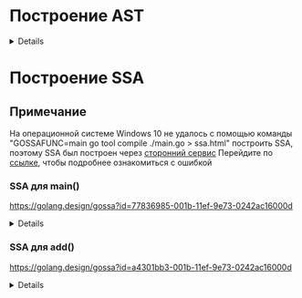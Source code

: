 # Построение AST
<details>

    before walk main
    .   DCL # main.go:4:2
    .   .   NAME-main.a esc(no) Class:PAUTO Offset:0 OnStack Used int tc(1) # main.go:4:2
    .   AS Def tc(1) # main.go:4:4
    .   .   NAME-main.a esc(no) Class:PAUTO Offset:0 OnStack Used int tc(1) # main.go:4:2
    .   .   LITERAL-1 int tc(1) # main.go:4:7
    .   DCL # main.go:5:2
    .   .   NAME-main.b esc(no) Class:PAUTO Offset:0 OnStack Used int tc(1) # main.go:5:2
    .   AS Def tc(1) # main.go:5:4
    .   .   NAME-main.b esc(no) Class:PAUTO Offset:0 OnStack Used int tc(1) # main.go:5:2
    .   .   LITERAL-2 int tc(1) # main.go:5:7
    .   DCL # main.go:7:6
    .   .   NAME-main.a esc(no) Class:PAUTO Offset:0 InlFormal OnStack Used int tc(1) # main.go:7:6 main.go:11:10
    .   DCL # main.go:7:6
    .   .   NAME-main.b esc(no) Class:PAUTO Offset:0 InlFormal OnStack Used int tc(1) # main.go:7:6 main.go:11:13
    .   AS2 Def tc(1) # main.go:7:6
    .   AS2-Lhs
    .   .   NAME-main.a esc(no) Class:PAUTO Offset:0 InlFormal OnStack Used int tc(1) # main.go:7:6 main.go:11:10
    .   .   NAME-main.b esc(no) Class:PAUTO Offset:0 InlFormal OnStack Used int tc(1) # main.go:7:6 main.go:11:13
    .   AS2-Rhs
    .   .   NAME-main.a esc(no) Class:PAUTO Offset:0 OnStack Used int tc(1) # main.go:4:2
    .   .   NAME-main.b esc(no) Class:PAUTO Offset:0 OnStack Used int tc(1) # main.go:5:2
    .   INLMARK # +main.go:7:6
    .   PRINTN tc(1) # main.go:7:6 main.go:12:9
    .   PRINTN-Args
    .   .   ADD int tc(1) # main.go:7:6 main.go:12:12
    .   .   .   NAME-main.a esc(no) Class:PAUTO Offset:0 InlFormal OnStack Used int tc(1) # main.go:7:6 main.go:11:10
    .   .   .   NAME-main.b esc(no) Class:PAUTO Offset:0 InlFormal OnStack Used int tc(1) # main.go:7:6 main.go:11:13
    .   LABEL main..i0 # main.go:7:6
    after walk main
    .   DCL # main.go:4:2
    .   .   NAME-main.a esc(no) Class:PAUTO Offset:0 OnStack Used int tc(1) # main.go:4:2
    .   AS Def tc(1) # main.go:4:4
    .   .   NAME-main.a esc(no) Class:PAUTO Offset:0 OnStack Used int tc(1) # main.go:4:2
    .   .   LITERAL-1 int tc(1) # main.go:4:7
    .   DCL # main.go:5:2
    .   .   NAME-main.b esc(no) Class:PAUTO Offset:0 OnStack Used int tc(1) # main.go:5:2
    .   AS Def tc(1) # main.go:5:4
    .   .   NAME-main.b esc(no) Class:PAUTO Offset:0 OnStack Used int tc(1) # main.go:5:2
    .   .   LITERAL-2 int tc(1) # main.go:5:7
    .   DCL # main.go:7:6
    .   .   NAME-main.a esc(no) Class:PAUTO Offset:0 InlFormal OnStack Used int tc(1) # main.go:7:6 main.go:11:10
    .   DCL # main.go:7:6
    .   .   NAME-main.b esc(no) Class:PAUTO Offset:0 InlFormal OnStack Used int tc(1) # main.go:7:6 main.go:11:13
    .   BLOCK # main.go:7:6
    .   BLOCK-List
    .   .   AS tc(1) # main.go:7:6
    .   .   .   NAME-main.a esc(no) Class:PAUTO Offset:0 InlFormal OnStack Used int tc(1) # main.go:7:6 main.go:11:10
    .   .   .   NAME-main.a esc(no) Class:PAUTO Offset:0 OnStack Used int tc(1) # main.go:4:2
    .   .   AS tc(1) # main.go:7:6
    .   .   .   NAME-main.b esc(no) Class:PAUTO Offset:0 InlFormal OnStack Used int tc(1) # main.go:7:6 main.go:11:13
    .   .   .   NAME-main.b esc(no) Class:PAUTO Offset:0 OnStack Used int tc(1) # main.go:5:2
    .   INLMARK # +main.go:7:6
    .   BLOCK-init
    .   .   AS tc(1) # main.go:7:6 main.go:12:9
    .   .   .   NAME-main..autotmp_4 esc(N) Class:PAUTO Offset:0 AutoTemp OnStack Used int tc(1) # main.go:7:6 main.go:12:9
    .   .   .   ADD int tc(1) # main.go:7:6 main.go:12:12
    .   .   .   .   NAME-main.a esc(no) Class:PAUTO Offset:0 InlFormal OnStack Used int tc(1) # main.go:7:6 main.go:11:10
    .   .   .   .   NAME-main.b esc(no) Class:PAUTO Offset:0 InlFormal OnStack Used int tc(1) # main.go:7:6 main.go:11:13
    .   BLOCK tc(1) # main.go:7:6 main.go:12:9
    .   BLOCK-List
    .   .   CALLFUNC Walked tc(1) # main.go:7:6 main.go:12:9
    .   .   CALLFUNC-Fun
    .   .   .   NAME-runtime.printlock Class:PFUNC Offset:0 Used FUNC-func() tc(1)
    .   .   CALLFUNC Walked tc(1) # main.go:7:6 main.go:12:9
    .   .   CALLFUNC-Fun
    .   .   .   NAME-runtime.printint Class:PFUNC Offset:0 Used FUNC-func(int64) tc(1)
    .   .   CALLFUNC-Args
    .   .   .   CONVNOP int64 tc(1) # main.go:7:6 main.go:12:9
    .   .   .   .   NAME-main..autotmp_4 esc(N) Class:PAUTO Offset:0 AutoTemp OnStack Used int tc(1) # main.go:7:6 main.go:12:9
    .   .   CALLFUNC Walked tc(1) # main.go:7:6 main.go:12:9
    .   .   CALLFUNC-Fun
    .   .   .   NAME-runtime.printnl Class:PFUNC Offset:0 Used FUNC-func() tc(1)
    .   .   CALLFUNC Walked tc(1) # main.go:7:6 main.go:12:9
    .   .   CALLFUNC-Fun
    .   .   .   NAME-runtime.printunlock Class:PFUNC Offset:0 Used FUNC-func() tc(1)
    .   LABEL main..i0 # main.go:7:6

    before walk add
    .   PRINTN tc(1) # main.go:12:9
    .   PRINTN-Args
    .   .   ADD int tc(1) # main.go:12:12
    .   .   .   NAME-main.a esc(no) Class:PPARAM Offset:0 OnStack Used int tc(1) # main.go:11:10      
    .   .   .   NAME-main.b esc(no) Class:PPARAM Offset:0 OnStack Used int tc(1) # main.go:11:13      
    after walk add
    .   BLOCK-init
    .   .   AS tc(1) # main.go:12:9
    .   .   .   NAME-main..autotmp_2 esc(N) Class:PAUTO Offset:0 AutoTemp OnStack Used int tc(1) # main.go:12:9
    .   .   .   ADD int tc(1) # main.go:12:12
    .   .   .   .   NAME-main.a esc(no) Class:PPARAM Offset:0 OnStack Used int tc(1) # main.go:11:10  
    .   .   .   .   NAME-main.b esc(no) Class:PPARAM Offset:0 OnStack Used int tc(1) # main.go:11:13  
    .   BLOCK tc(1) # main.go:12:9
    .   BLOCK-List
    .   .   CALLFUNC Walked tc(1) # main.go:12:9
    .   .   CALLFUNC-Fun
    .   .   .   NAME-runtime.printlock Class:PFUNC Offset:0 Used FUNC-func() tc(1)
    .   .   CALLFUNC Walked tc(1) # main.go:12:9
    .   .   CALLFUNC-Fun
    .   .   .   NAME-runtime.printint Class:PFUNC Offset:0 Used FUNC-func(int64) tc(1)
    .   .   CALLFUNC-Args
    .   .   .   CONVNOP int64 tc(1) # main.go:12:9
    .   .   .   .   NAME-main..autotmp_2 esc(N) Class:PAUTO Offset:0 AutoTemp OnStack Used int tc(1) # main.go:12:9
    .   .   CALLFUNC Walked tc(1) # main.go:12:9
    .   .   CALLFUNC-Fun
    .   .   .   NAME-runtime.printnl Class:PFUNC Offset:0 Used FUNC-func() tc(1)
    .   .   CALLFUNC Walked tc(1) # main.go:12:9
    .   .   CALLFUNC-Fun
    .   .   .   NAME-runtime.printunlock Class:PFUNC Offset:0 Used FUNC-func() tc(1)
</details>

# Построение SSA
## Примечание
На операционной системе Windows 10 не удалось с помощью команды "GOSSAFUNC=main go tool compile ./main.go > ssa.html" построить SSA, поэтому SSA был построен через [сторонний сервис](https://golang.design/gossa)
Перейдите по [ссылке](https://github.com/TheMightyOoze147/Go_dev_school/issues/1), чтобы подробнее ознакомиться с ошибкой
### SSA для main()
https://golang.design/gossa?id=77836985-001b-11ef-9e73-0242ac16000d
<details>

    AST
    buildssa-enter
    buildssa-body
    . DCL # main.go:4:2
    . . NAME-main.a esc(no) Class:PAUTO Offset:0 OnStack Used int tc(1) # main.go:4:2
    . AS Def tc(1) # main.go:4:4
    . . NAME-main.a esc(no) Class:PAUTO Offset:0 OnStack Used int tc(1) # main.go:4:2
    . . LITERAL-1 int tc(1) # main.go:4:7
    . DCL # main.go:5:2
    . . NAME-main.b esc(no) Class:PAUTO Offset:0 OnStack Used int tc(1) # main.go:5:2
    . AS Def tc(1) # main.go:5:4
    . . NAME-main.b esc(no) Class:PAUTO Offset:0 OnStack Used int tc(1) # main.go:5:2
    . . LITERAL-2 int tc(1) # main.go:5:7
    . IF tc(1) # main.go:6:2
    . IF-Cond
    . . LITERAL-true bool tc(1) # main.go:6:5
    . IF-Body
    . . DCL # main.go:7:6
    . . . NAME-main.a esc(no) Class:PAUTO Offset:0 InlFormal OnStack Used int tc(1) # main.go:7:6 main.go:11:10
    . . DCL # main.go:7:6
    . . . NAME-main.b esc(no) Class:PAUTO Offset:0 InlFormal OnStack Used int tc(1) # main.go:7:6 main.go:11:13
    . . BLOCK # main.go:7:6
    . . BLOCK-List
    . . . AS tc(1) # main.go:7:6
    . . . . NAME-main.a esc(no) Class:PAUTO Offset:0 InlFormal OnStack Used int tc(1) # main.go:7:6 main.go:11:10
    . . . . NAME-main.a esc(no) Class:PAUTO Offset:0 OnStack Used int tc(1) # main.go:4:2
    . . . AS tc(1) # main.go:7:6
    . . . . NAME-main.b esc(no) Class:PAUTO Offset:0 InlFormal OnStack Used int tc(1) # main.go:7:6 main.go:11:13
    . . . . NAME-main.b esc(no) Class:PAUTO Offset:0 OnStack Used int tc(1) # main.go:5:2
    . . INLMARK # +main.go:7:6
    . . BLOCK-init
    . . . AS tc(1) # main.go:7:6 main.go:12:9
    . . . . NAME-main..autotmp_4 esc(N) Class:PAUTO Offset:0 AutoTemp OnStack Used int tc(1) # main.go:7:6 main.go:12:9
    . . . . ADD int tc(1) # main.go:7:6 main.go:12:12
    . . . . . NAME-main.a esc(no) Class:PAUTO Offset:0 InlFormal OnStack Used int tc(1) # main.go:7:6 main.go:11:10
    . . . . . NAME-main.b esc(no) Class:PAUTO Offset:0 InlFormal OnStack Used int tc(1) # main.go:7:6 main.go:11:13
    . . BLOCK tc(1) # main.go:7:6 main.go:12:9
    . . BLOCK-List
    . . . CALLFUNC Walked tc(1) # main.go:7:6 main.go:12:9
    . . . . NAME-runtime.printlock Class:PFUNC Offset:0 Used FUNC-func() tc(1)
    . . . CALLFUNC Walked tc(1) # main.go:7:6 main.go:12:9
    . . . . NAME-runtime.printint Class:PFUNC Offset:0 Used FUNC-func(int64) tc(1)
    . . . CALLFUNC-Args
    . . . . CONVNOP int64 tc(1) # main.go:7:6 main.go:12:9
    . . . . . NAME-main..autotmp_4 esc(N) Class:PAUTO Offset:0 AutoTemp OnStack Used int tc(1) # main.go:7:6 main.go:12:9
    . . . CALLFUNC Walked tc(1) # main.go:7:6 main.go:12:9
    . . . . NAME-runtime.printnl Class:PFUNC Offset:0 Used FUNC-func() tc(1)
    . . . CALLFUNC Walked tc(1) # main.go:7:6 main.go:12:9
    . . . . NAME-runtime.printunlock Class:PFUNC Offset:0 Used FUNC-func() tc(1)
    . . LABEL main..i0 # main.go:7:6
    buildssa-exit
    
    before insert phis
    b1:-
    v1 (?) = InitMem <mem>
    v2 (?) = SP <uintptr>
    v3 (?) = SB <uintptr>
    v4 (?) = Const64 <int> [1] (a[int], a[int])
    v5 (?) = Const64 <int> [2] (b[int], b[int])
    v6 (+7) = InlMark <void> [0] v1
    v7 (12) = Add64 <int> v4 v5
    v8 (12) = StaticLECall <mem> {AuxCall{runtime.printlock}} v1
    v9 (12) = SelectN <mem> [0] v8
    v10 (12) = Copy <int64> v7
    v11 (12) = StaticLECall <mem> {AuxCall{runtime.printint}} [8] v10 v9
    v12 (12) = SelectN <mem> [0] v11
    v13 (12) = StaticLECall <mem> {AuxCall{runtime.printnl}} v12
    v14 (12) = SelectN <mem> [0] v13
    v15 (12) = StaticLECall <mem> {AuxCall{runtime.printunlock}} v14
    v16 (12) = SelectN <mem> [0] v15
    Plain → b2 (7)
    b2: ← b1-
    v18 (9) = FwdRef <mem> {{[] mem}}
    v17 (9) = MakeResult <mem> v18
    Ret v17 (9)
    name a[int]: v4
    name b[int]: v5
    name a[int]: v4
    name b[int]: v5

    start
    b1:-
    v1 (?) = InitMem <mem>
    v2 (?) = SP <uintptr>
    v3 (?) = SB <uintptr>
    v4 (?) = Const64 <int> [1] (a[int], a[int])
    v5 (?) = Const64 <int> [2] (b[int], b[int])
    v6 (+7) = InlMark <void> [0] v1
    v7 (12) = Add64 <int> v4 v5
    v8 (12) = StaticLECall <mem> {AuxCall{runtime.printlock}} v1
    v9 (12) = SelectN <mem> [0] v8
    v10 (12) = Copy <int64> v7
    v11 (12) = StaticLECall <mem> {AuxCall{runtime.printint}} [8] v10 v9
    v12 (12) = SelectN <mem> [0] v11
    v13 (12) = StaticLECall <mem> {AuxCall{runtime.printnl}} v12
    v14 (12) = SelectN <mem> [0] v13
    v15 (12) = StaticLECall <mem> {AuxCall{runtime.printunlock}} v14
    v16 (12) = SelectN <mem> [0] v15
    Plain → b2 (7)
    b2: ← b1-
    v18 (9) = Copy <mem> v16
    v17 (9) = MakeResult <mem> v18
    Ret v17 (9)
    name a[int]: v4
    name b[int]: v5
    name a[int]: v4
    name b[int]: v5

    number lines [9685 ns]
    b1:-
    v1 (?) = InitMem <mem>
    v2 (?) = SP <uintptr>
    v3 (?) = SB <uintptr>
    v4 (?) = Const64 <int> [1] (a[int], a[int])
    v5 (?) = Const64 <int> [2] (b[int], b[int])
    v6 (+7) = InlMark <void> [0] v1
    v7 (+12) = Add64 <int> v4 v5
    v8 (12) = StaticLECall <mem> {AuxCall{runtime.printlock}} v1
    v9 (12) = SelectN <mem> [0] v8
    v10 (12) = Copy <int64> v7
    v11 (12) = StaticLECall <mem> {AuxCall{runtime.printint}} [8] v10 v9
    v12 (12) = SelectN <mem> [0] v11
    v13 (12) = StaticLECall <mem> {AuxCall{runtime.printnl}} v12
    v14 (12) = SelectN <mem> [0] v13
    v15 (12) = StaticLECall <mem> {AuxCall{runtime.printunlock}} v14
    v16 (12) = SelectN <mem> [0] v15
    Plain → b2 (+7)
    b2: ← b1-
    v18 (9) = Copy <mem> v16
    v17 (+9) = MakeResult <mem> v18
    Ret v17 (9)
    name a[int]: v4
    name b[int]: v5
    name a[int]: v4
    name b[int]: v5

    early phielim [1298 ns]
    b1:-
    v1 (?) = InitMem <mem>
    v2 (?) = SP <uintptr>
    v3 (?) = SB <uintptr>
    v4 (?) = Const64 <int> [1] (a[int], a[int])
    v5 (?) = Const64 <int> [2] (b[int], b[int])
    v6 (+7) = InlMark <void> [0] v1
    v7 (+12) = Add64 <int> v4 v5
    v8 (12) = StaticLECall <mem> {AuxCall{runtime.printlock}} v1
    v9 (12) = SelectN <mem> [0] v8
    v10 (12) = Copy <int64> v7
    v11 (12) = StaticLECall <mem> {AuxCall{runtime.printint}} [8] v7 v9
    v12 (12) = SelectN <mem> [0] v11
    v13 (12) = StaticLECall <mem> {AuxCall{runtime.printnl}} v12
    v14 (12) = SelectN <mem> [0] v13
    v15 (12) = StaticLECall <mem> {AuxCall{runtime.printunlock}} v14
    v16 (12) = SelectN <mem> [0] v15
    Plain → b2 (+7)
    b2: ← b1-
    v17 (+9) = MakeResult <mem> v16
    v18 (9) = Copy <mem> v16
    Ret v17 (9)
    name a[int]: v4
    name b[int]: v5
    name a[int]: v4
    name b[int]: v5

    early copyelim [830 ns]
    early deadcode [7438 ns]
    b1:-
    v1 (?) = InitMem <mem>
    v4 (?) = Const64 <int> [1] (a[int], a[int])
    v5 (?) = Const64 <int> [2] (b[int], b[int])
    v6 (+7) = InlMark <void> [0] v1
    v7 (+12) = Add64 <int> v4 v5
    v8 (12) = StaticLECall <mem> {AuxCall{runtime.printlock}} v1
    v9 (12) = SelectN <mem> [0] v8
    v11 (12) = StaticLECall <mem> {AuxCall{runtime.printint}} [8] v7 v9
    v12 (12) = SelectN <mem> [0] v11
    v13 (12) = StaticLECall <mem> {AuxCall{runtime.printnl}} v12
    v14 (12) = SelectN <mem> [0] v13
    v15 (12) = StaticLECall <mem> {AuxCall{runtime.printunlock}} v14
    v16 (12) = SelectN <mem> [0] v15
    Plain → b2 (+7)
    b2: ← b1-
    v17 (+9) = MakeResult <mem> v16
    Ret v17 (9)
    name a[int]: v4
    name b[int]: v5
    name a[int]: v4
    name b[int]: v5

    short circuit [6901 ns]
    b1:
    BlockInvalid (+7)
    b2:-
    v1 (?) = InitMem <mem>
    v4 (?) = Const64 <int> [1] (a[int], a[int])
    v5 (?) = Const64 <int> [2] (b[int], b[int])
    v6 (+7) = InlMark <void> [0] v1
    v7 (+12) = Add64 <int> v4 v5
    v8 (12) = StaticLECall <mem> {AuxCall{runtime.printlock}} v1
    v9 (12) = SelectN <mem> [0] v8
    v11 (12) = StaticLECall <mem> {AuxCall{runtime.printint}} [8] v7 v9
    v12 (12) = SelectN <mem> [0] v11
    v13 (12) = StaticLECall <mem> {AuxCall{runtime.printnl}} v12
    v14 (12) = SelectN <mem> [0] v13
    v15 (12) = StaticLECall <mem> {AuxCall{runtime.printunlock}} v14
    v16 (12) = SelectN <mem> [0] v15
    v17 (+9) = MakeResult <mem> v16
    Ret v17 (9)
    name a[int]: v4
    name b[int]: v5
    name a[int]: v4
    name b[int]: v5

    decompose user [741 ns]
    pre-opt deadcode [3543 ns]
    b2:-
    v1 (?) = InitMem <mem>
    v4 (?) = Const64 <int> [1] (a[int], a[int])
    v5 (?) = Const64 <int> [2] (b[int], b[int])
    v6 (+7) = InlMark <void> [0] v1
    v7 (+12) = Add64 <int> v4 v5
    v8 (12) = StaticLECall <mem> {AuxCall{runtime.printlock}} v1
    v9 (12) = SelectN <mem> [0] v8
    v11 (12) = StaticLECall <mem> {AuxCall{runtime.printint}} [8] v7 v9
    v12 (12) = SelectN <mem> [0] v11
    v13 (12) = StaticLECall <mem> {AuxCall{runtime.printnl}} v12
    v14 (12) = SelectN <mem> [0] v13
    v15 (12) = StaticLECall <mem> {AuxCall{runtime.printunlock}} v14
    v16 (12) = SelectN <mem> [0] v15
    v17 (+9) = MakeResult <mem> v16
    Ret v17 (9)
    name a[int]: v4
    name b[int]: v5
    name a[int]: v4
    name b[int]: v5

    opt [33603 ns]
    b2:-
    v1 (?) = InitMem <mem>
    v6 (+7) = InlMark <void> [0] v1
    v7 (12) = Const64 <int> [3]
    v8 (+12) = StaticLECall <mem> {AuxCall{runtime.printlock}} v1
    v9 (12) = SelectN <mem> [0] v8
    v11 (12) = StaticLECall <mem> {AuxCall{runtime.printint}} [8] v7 v9
    v12 (12) = SelectN <mem> [0] v11
    v13 (12) = StaticLECall <mem> {AuxCall{runtime.printnl}} v12
    v14 (12) = SelectN <mem> [0] v13
    v15 (12) = StaticLECall <mem> {AuxCall{runtime.printunlock}} v14
    v16 (12) = SelectN <mem> [0] v15
    v17 (+9) = MakeResult <mem> v16
    Ret v17 (9)
    name a[int]: v4
    name b[int]: v5
    name a[int]: v4
    name b[int]: v5

    zero arg cse [2522 ns]
    opt deadcode [2796 ns]
    b2:-
    v1 (?) = InitMem <mem>
    v6 (+7) = InlMark <void> [0] v1
    v7 (12) = Const64 <int> [3]
    v8 (+12) = StaticLECall <mem> {AuxCall{runtime.printlock}} v1
    v9 (12) = SelectN <mem> [0] v8
    v11 (12) = StaticLECall <mem> {AuxCall{runtime.printint}} [8] v7 v9
    v12 (12) = SelectN <mem> [0] v11
    v13 (12) = StaticLECall <mem> {AuxCall{runtime.printnl}} v12
    v14 (12) = SelectN <mem> [0] v13
    v15 (12) = StaticLECall <mem> {AuxCall{runtime.printunlock}} v14
    v16 (12) = SelectN <mem> [0] v15
    v17 (+9) = MakeResult <mem> v16
    Ret v17 (9)

    generic cse [11955 ns]
    phiopt [676 ns]
    gcse deadcode [1559 ns]
    nilcheckelim [4248 ns]
    prove [13523 ns]
    b2:-
    v1 (?) = InitMem <mem>
    v6 (+7) = InlMark <void> [0] v1
    v7 (12) = Const64 <int> [3]
    v8 (+12) = StaticLECall <mem> {AuxCall{runtime.printlock}} v1
    v9 (12) = SelectN <mem> [0] v8
    v11 (12) = StaticLECall <mem> {AuxCall{runtime.printint}} [8] v7 v9
    v12 (12) = SelectN <mem> [0] v11
    v13 (12) = StaticLECall <mem> {AuxCall{runtime.printnl}} v12
    v14 (12) = SelectN <mem> [0] v13
    v15 (12) = StaticLECall <mem> {AuxCall{runtime.printunlock}} v14
    v16 (12) = SelectN <mem> [0] v15
    v17 (+9) = MakeResult <mem> v16
    v5 (?) = Const64 <int64> [0]
    Ret v17 (9)

    early fuse [421 ns]
    decompose builtin [6587 ns]
    expand calls [12092 ns]
    b2:-
    v1 (?) = InitMem <mem>
    v6 (+7) = InlMark <void> [0] v1
    v7 (12) = Const64 <int> [3]
    v8 (+12) = StaticCall <mem> {AuxCall{runtime.printlock}} v1
    v9 (12) = SelectN <mem> [0] v8
    v11 (12) = StaticCall <mem> {AuxCall{runtime.printint}} [8] v7 v9
    v12 (12) = SelectN <mem> [0] v11
    v13 (12) = StaticCall <mem> {AuxCall{runtime.printnl}} v12
    v14 (12) = SelectN <mem> [0] v13
    v15 (12) = StaticCall <mem> {AuxCall{runtime.printunlock}} v14
    v16 (12) = SelectN <mem> [0] v15
    v17 (+9) = MakeResult <mem> v16
    v5 (?) = Const64 <int64> [0]
    v4 (?) = SB <uintptr>
    v18 (?) = SP <uintptr>
    Ret v17 (9)

    softfloat [197 ns]
    late opt [2348 ns]
    b2:-
    v1 (?) = InitMem <mem>
    v6 (+7) = InlMark <void> [0] v1
    v7 (12) = Const64 <int> [3]
    v8 (+12) = StaticCall <mem> {AuxCall{runtime.printlock}} v1
    v9 (12) = SelectN <mem> [0] v8
    v11 (12) = StaticCall <mem> {AuxCall{runtime.printint}} [8] v7 v9
    v12 (12) = SelectN <mem> [0] v11
    v13 (12) = StaticCall <mem> {AuxCall{runtime.printnl}} v12
    v14 (12) = SelectN <mem> [0] v13
    v15 (12) = StaticCall <mem> {AuxCall{runtime.printunlock}} v14
    v16 (12) = SelectN <mem> [0] v15
    v17 (+9) = MakeResult <mem> v16
    Ret v17 (9)

    dead auto elim [1273 ns]
    generic deadcode [1773 ns]
    check bce [184 ns]
    branchelim [1309 ns]
    late fuse [2186 ns]
    b2:-
    v1 (?) = InitMem <mem>
    v6 (+7) = InlMark <void> [0] v1
    v7 (12) = Const64 <int> [3]
    v8 (+12) = StaticCall <mem> {AuxCall{runtime.printlock}} v1
    v9 (12) = SelectN <mem> [0] v8
    v11 (12) = StaticCall <mem> {AuxCall{runtime.printint}} [8] v7 v9
    v12 (12) = SelectN <mem> [0] v11
    v13 (12) = StaticCall <mem> {AuxCall{runtime.printnl}} v12
    v14 (12) = SelectN <mem> [0] v13
    v15 (12) = StaticCall <mem> {AuxCall{runtime.printunlock}} v14
    v16 (12) = SelectN <mem> [0] v15
    v17 (+9) = MakeResult <mem> v16
    v18 (?) = Const64 <int64> [0]
    Ret v17 (9)

    dse [4314 ns]
    memcombine [1300 ns]
    writebarrier [2112 ns]
    lower [16076 ns]
    b2:-
    v1 (?) = InitMem <mem>
    v6 (+7) = InlMark <void> [0] v1
    v7 (12) = MOVQconst <int> [3]
    v8 (+12) = CALLstatic <mem> {AuxCall{runtime.printlock}} v1
    v9 (12) = SelectN <mem> [0] v8
    v11 (12) = CALLstatic <mem> {AuxCall{runtime.printint}} [8] v7 v9
    v12 (12) = SelectN <mem> [0] v11
    v13 (12) = CALLstatic <mem> {AuxCall{runtime.printnl}} v12
    v14 (12) = SelectN <mem> [0] v13
    v15 (12) = CALLstatic <mem> {AuxCall{runtime.printunlock}} v14
    v16 (12) = SelectN <mem> [0] v15
    v17 (+9) = MakeResult <mem> v16
    Ret v17 (9)

    addressing modes [1292 ns]
    late lower [1080 ns]
    lowered deadcode for cse [1528 ns]
    lowered cse [1999 ns]
    elim unread autos [226 ns]
    tighten tuple selectors [1708 ns]
    lowered deadcode [1426 ns]
    checkLower [333 ns]
    late phielim [279 ns]
    late copyelim [765 ns]
    tighten [8510 ns]
    late deadcode [1762 ns]
    critical [467 ns]
    phi tighten [211 ns]
    likelyadjust [992 ns]
    layout [1873 ns]
    schedule [13537 ns]
    b2:-
    v1 (?) = InitMem <mem>
    v7 (12) = MOVQconst <int> [3]
    v6 (+7) = InlMark <void> [0] v1
    v8 (+12) = CALLstatic <mem> {AuxCall{runtime.printlock}} v1
    v9 (12) = SelectN <mem> [0] v8
    v11 (12) = CALLstatic <mem> {AuxCall{runtime.printint}} [8] v7 v9
    v12 (12) = SelectN <mem> [0] v11
    v13 (12) = CALLstatic <mem> {AuxCall{runtime.printnl}} v12
    v14 (12) = SelectN <mem> [0] v13
    v15 (12) = CALLstatic <mem> {AuxCall{runtime.printunlock}} v14
    v16 (12) = SelectN <mem> [0] v15
    v17 (+9) = MakeResult <mem> v16
    Ret v17 (9)

    late nilcheck [1632 ns]
    flagalloc [3800 ns]
    regalloc [32721 ns]
    b2:-
    v1 (?) = InitMem <mem>
    v6 (+7) = InlMark <void> [0] v1
    v8 (+12) = CALLstatic <mem> {AuxCall{runtime.printlock}} v1
    v9 (12) = SelectN <mem> [0] v8
    v18 (12) = MOVQconst <int> [3] : AX
    v11 (12) = CALLstatic <mem> {AuxCall{runtime.printint}} [8] v18 v9 : <>
    v12 (12) = SelectN <mem> [0] v11
    v13 (12) = CALLstatic <mem> {AuxCall{runtime.printnl}} v12
    v14 (12) = SelectN <mem> [0] v13
    v15 (12) = CALLstatic <mem> {AuxCall{runtime.printunlock}} v14
    v16 (12) = SelectN <mem> [0] v15
    v17 (+9) = MakeResult <mem> v16
    Ret v17 (9)

    loop rotate [313 ns]
    stackframe [3722 ns]
    trim [403 ns]
    b2:-
    v1 (?) = InitMem <mem>
    v6 (+7) = InlMark <void> [0] v1
    v8 (+12) = CALLstatic <mem> {AuxCall{runtime.printlock}} v1
    v9 (12) = SelectN <mem> [0] v8
    v18 (12) = MOVQconst <int> [3] : AX
    v11 (12) = CALLstatic <mem> {AuxCall{runtime.printint}} [8] v18 v9 : <>
    v12 (12) = SelectN <mem> [0] v11
    v13 (12) = CALLstatic <mem> {AuxCall{runtime.printnl}} v12
    v14 (12) = SelectN <mem> [0] v13
    v15 (12) = CALLstatic <mem> {AuxCall{runtime.printunlock}} v14
    v16 (12) = SelectN <mem> [0] v15
    v17 (+9) = MakeResult <mem> v16
    Ret v17 (9)

    genssa
    # /app/public/buildbox/08382b4d-0015-11ef-9e73-0242ac16000d/main.go
        00000 (3) TEXT main.main(SB), ABIInternal
        00001 (3) FUNCDATA $0, gclocals·g2BeySu+wFnoycgXfElmcg==(SB)
        00002 (3) FUNCDATA $1, gclocals·g2BeySu+wFnoycgXfElmcg==(SB)
    v6  00003 (7) XCHGL AX, AX
    v8  00004 (+12) PCDATA $1, $0
    v8  00005 (+12) CALL runtime.printlock(SB)
    v18 00006 (12) MOVL $3, AX
    v11 00007 (12) CALL runtime.printint(SB)
    v13 00008 (12) CALL runtime.printnl(SB)
    v15 00009 (12) CALL runtime.printunlock(SB)
    b2  00010 (9) RET
        00011 (?) END
</details>

### SSA для add()
https://golang.design/gossa?id=a4301bb3-001b-11ef-9e73-0242ac16000d
<details>

    AST
    buildssa-enter
    buildssa-body
    . BLOCK-init
    . . AS tc(1) # main.go:12:9
    . . . NAME-main..autotmp_2 esc(N) Class:PAUTO Offset:0 AutoTemp OnStack Used int tc(1) # main.go:12:9
    . . . ADD int tc(1) # main.go:12:12
    . . . . NAME-main.a esc(no) Class:PPARAM Offset:0 OnStack Used int tc(1) # main.go:11:10
    . . . . NAME-main.b esc(no) Class:PPARAM Offset:0 OnStack Used int tc(1) # main.go:11:13
    . BLOCK tc(1) # main.go:12:9
    . BLOCK-List
    . . CALLFUNC Walked tc(1) # main.go:12:9
    . . . NAME-runtime.printlock Class:PFUNC Offset:0 Used FUNC-func() tc(1)
    . . CALLFUNC Walked tc(1) # main.go:12:9
    . . . NAME-runtime.printint Class:PFUNC Offset:0 Used FUNC-func(int64) tc(1)
    . . CALLFUNC-Args
    . . . CONVNOP int64 tc(1) # main.go:12:9
    . . . . NAME-main..autotmp_2 esc(N) Class:PAUTO Offset:0 AutoTemp OnStack Used int tc(1) # main.go:12:9
    . . CALLFUNC Walked tc(1) # main.go:12:9
    . . . NAME-runtime.printnl Class:PFUNC Offset:0 Used FUNC-func() tc(1)
    . . CALLFUNC Walked tc(1) # main.go:12:9
    . . . NAME-runtime.printunlock Class:PFUNC Offset:0 Used FUNC-func() tc(1)
    buildssa-exit
    
    before insert phis
    b1:-
    v1 (?) = InitMem <mem>
    v2 (?) = SP <uintptr>
    v3 (?) = SB <uintptr>
    v4 (?) = LocalAddr <*int> {a} v2 v1
    v5 (?) = LocalAddr <*int> {b} v2 v1
    v6 (11) = Arg <int> {a} (a[int])
    v7 (11) = Arg <int> {b} (b[int])
    v8 (12) = Add64 <int> v6 v7
    v9 (12) = StaticLECall <mem> {AuxCall{runtime.printlock}} v1
    v10 (12) = SelectN <mem> [0] v9
    v11 (12) = Copy <int64> v8
    v12 (12) = StaticLECall <mem> {AuxCall{runtime.printint}} [8] v11 v10
    v13 (12) = SelectN <mem> [0] v12
    v14 (12) = StaticLECall <mem> {AuxCall{runtime.printnl}} v13
    v15 (12) = SelectN <mem> [0] v14
    v16 (12) = StaticLECall <mem> {AuxCall{runtime.printunlock}} v15
    v17 (12) = SelectN <mem> [0] v16
    v18 (13) = MakeResult <mem> v17
    Ret v18 (13)
    name a[int]: v6
    name b[int]: v7

    start
    number lines [4811 ns]
    b1:-
    v1 (?) = InitMem <mem>
    v2 (?) = SP <uintptr>
    v3 (?) = SB <uintptr>
    v4 (?) = LocalAddr <*int> {a} v2 v1
    v5 (?) = LocalAddr <*int> {b} v2 v1
    v6 (11) = Arg <int> {a} (a[int])
    v7 (11) = Arg <int> {b} (b[int])
    v8 (+12) = Add64 <int> v6 v7
    v9 (12) = StaticLECall <mem> {AuxCall{runtime.printlock}} v1
    v10 (12) = SelectN <mem> [0] v9
    v11 (12) = Copy <int64> v8
    v12 (12) = StaticLECall <mem> {AuxCall{runtime.printint}} [8] v11 v10
    v13 (12) = SelectN <mem> [0] v12
    v14 (12) = StaticLECall <mem> {AuxCall{runtime.printnl}} v13
    v15 (12) = SelectN <mem> [0] v14
    v16 (12) = StaticLECall <mem> {AuxCall{runtime.printunlock}} v15
    v17 (12) = SelectN <mem> [0] v16
    v18 (+13) = MakeResult <mem> v17
    Ret v18 (13)
    name a[int]: v6
    name b[int]: v7

    early phielim [669 ns]
    b1:-
    v1 (?) = InitMem <mem>
    v2 (?) = SP <uintptr>
    v3 (?) = SB <uintptr>
    v4 (?) = LocalAddr <*int> {a} v2 v1
    v5 (?) = LocalAddr <*int> {b} v2 v1
    v6 (11) = Arg <int> {a} (a[int])
    v7 (11) = Arg <int> {b} (b[int])
    v8 (+12) = Add64 <int> v6 v7
    v9 (12) = StaticLECall <mem> {AuxCall{runtime.printlock}} v1
    v10 (12) = SelectN <mem> [0] v9
    v11 (12) = Copy <int64> v8
    v12 (12) = StaticLECall <mem> {AuxCall{runtime.printint}} [8] v8 v10
    v13 (12) = SelectN <mem> [0] v12
    v14 (12) = StaticLECall <mem> {AuxCall{runtime.printnl}} v13
    v15 (12) = SelectN <mem> [0] v14
    v16 (12) = StaticLECall <mem> {AuxCall{runtime.printunlock}} v15
    v17 (12) = SelectN <mem> [0] v16
    v18 (+13) = MakeResult <mem> v17
    Ret v18 (13)
    name a[int]: v6
    name b[int]: v7

    early copyelim [762 ns]
    early deadcode [5159 ns]
    b1:-
    v1 (?) = InitMem <mem>
    v6 (11) = Arg <int> {a} (a[int])
    v7 (11) = Arg <int> {b} (b[int])
    v8 (+12) = Add64 <int> v6 v7
    v9 (12) = StaticLECall <mem> {AuxCall{runtime.printlock}} v1
    v10 (12) = SelectN <mem> [0] v9
    v12 (12) = StaticLECall <mem> {AuxCall{runtime.printint}} [8] v8 v10
    v13 (12) = SelectN <mem> [0] v12
    v14 (12) = StaticLECall <mem> {AuxCall{runtime.printnl}} v13
    v15 (12) = SelectN <mem> [0] v14
    v16 (12) = StaticLECall <mem> {AuxCall{runtime.printunlock}} v15
    v17 (12) = SelectN <mem> [0] v16
    v18 (+13) = MakeResult <mem> v17
    Ret v18 (13)
    name a[int]: v6
    name b[int]: v7

    short circuit [1164 ns]
    decompose user [803 ns]
    pre-opt deadcode [3097 ns]
    opt [10525 ns]
    zero arg cse [2726 ns]
    opt deadcode [2593 ns]
    generic cse [20081 ns]
    phiopt [625 ns]
    gcse deadcode [2698 ns]
    nilcheckelim [16475 ns]
    prove [9708 ns]
    b1:-
    v1 (?) = InitMem <mem>
    v6 (11) = Arg <int> {a} (a[int])
    v7 (11) = Arg <int> {b} (b[int])
    v8 (+12) = Add64 <int> v6 v7
    v9 (12) = StaticLECall <mem> {AuxCall{runtime.printlock}} v1
    v10 (12) = SelectN <mem> [0] v9
    v12 (12) = StaticLECall <mem> {AuxCall{runtime.printint}} [8] v8 v10
    v13 (12) = SelectN <mem> [0] v12
    v14 (12) = StaticLECall <mem> {AuxCall{runtime.printnl}} v13
    v15 (12) = SelectN <mem> [0] v14
    v16 (12) = StaticLECall <mem> {AuxCall{runtime.printunlock}} v15
    v17 (12) = SelectN <mem> [0] v16
    v18 (+13) = MakeResult <mem> v17
    v11 (?) = Const64 <int64> [0]
    Ret v18 (13)
    name a[int]: v6
    name b[int]: v7

    early fuse [929 ns]
    decompose builtin [4806 ns]
    expand calls [30302 ns]
    b1:-
    v1 (?) = InitMem <mem>
    v6 (11) = ArgIntReg <int> {a+0} [0] (a[int])
    v7 (11) = ArgIntReg <int> {b+0} [1] (b[int])
    v8 (+12) = Add64 <int> v6 v7
    v9 (12) = StaticCall <mem> {AuxCall{runtime.printlock}} v1
    v10 (12) = SelectN <mem> [0] v9
    v12 (12) = StaticCall <mem> {AuxCall{runtime.printint}} [8] v8 v10
    v13 (12) = SelectN <mem> [0] v12
    v14 (12) = StaticCall <mem> {AuxCall{runtime.printnl}} v13
    v15 (12) = SelectN <mem> [0] v14
    v16 (12) = StaticCall <mem> {AuxCall{runtime.printunlock}} v15
    v17 (12) = SelectN <mem> [0] v16
    v18 (+13) = MakeResult <mem> v17
    v11 (?) = Const64 <int64> [0]
    v5 (?) = SB <uintptr>
    v4 (?) = SP <uintptr>
    Ret v18 (13)
    name a[int]: v6
    name b[int]: v7

    softfloat [513 ns]
    late opt [7553 ns]
    b1:-
    v1 (?) = InitMem <mem>
    v6 (11) = ArgIntReg <int> {a+0} [0] (a[int])
    v7 (11) = ArgIntReg <int> {b+0} [1] (b[int])
    v8 (+12) = Add64 <int> v6 v7
    v9 (12) = StaticCall <mem> {AuxCall{runtime.printlock}} v1
    v10 (12) = SelectN <mem> [0] v9
    v12 (12) = StaticCall <mem> {AuxCall{runtime.printint}} [8] v8 v10
    v13 (12) = SelectN <mem> [0] v12
    v14 (12) = StaticCall <mem> {AuxCall{runtime.printnl}} v13
    v15 (12) = SelectN <mem> [0] v14
    v16 (12) = StaticCall <mem> {AuxCall{runtime.printunlock}} v15
    v17 (12) = SelectN <mem> [0] v16
    v18 (+13) = MakeResult <mem> v17
    Ret v18 (13)
    name a[int]: v6
    name b[int]: v7

    dead auto elim [1980 ns]
    generic deadcode [3224 ns]
    check bce [229 ns]
    branchelim [1373 ns]
    late fuse [3886 ns]
    b1:-
    v1 (?) = InitMem <mem>
    v6 (11) = ArgIntReg <int> {a+0} [0] (a[int])
    v7 (11) = ArgIntReg <int> {b+0} [1] (b[int])
    v8 (+12) = Add64 <int> v6 v7
    v9 (12) = StaticCall <mem> {AuxCall{runtime.printlock}} v1
    v10 (12) = SelectN <mem> [0] v9
    v12 (12) = StaticCall <mem> {AuxCall{runtime.printint}} [8] v8 v10
    v13 (12) = SelectN <mem> [0] v12
    v14 (12) = StaticCall <mem> {AuxCall{runtime.printnl}} v13
    v15 (12) = SelectN <mem> [0] v14
    v16 (12) = StaticCall <mem> {AuxCall{runtime.printunlock}} v15
    v17 (12) = SelectN <mem> [0] v16
    v18 (+13) = MakeResult <mem> v17
    v4 (?) = Const64 <int64> [0]
    Ret v18 (13)
    name a[int]: v6
    name b[int]: v7

    dse [4151 ns]
    memcombine [1761 ns]
    writebarrier [2856 ns]
    lower [7862 ns]
    b1:-
    v1 (?) = InitMem <mem>
    v6 (11) = ArgIntReg <int> {a+0} [0] (a[int])
    v7 (11) = ArgIntReg <int> {b+0} [1] (b[int])
    v8 (+12) = ADDQ <int> v6 v7
    v9 (12) = CALLstatic <mem> {AuxCall{runtime.printlock}} v1
    v10 (12) = SelectN <mem> [0] v9
    v12 (12) = CALLstatic <mem> {AuxCall{runtime.printint}} [8] v8 v10
    v13 (12) = SelectN <mem> [0] v12
    v14 (12) = CALLstatic <mem> {AuxCall{runtime.printnl}} v13
    v15 (12) = SelectN <mem> [0] v14
    v16 (12) = CALLstatic <mem> {AuxCall{runtime.printunlock}} v15
    v17 (12) = SelectN <mem> [0] v16
    v18 (+13) = MakeResult <mem> v17
    Ret v18 (13)
    name a[int]: v6
    name b[int]: v7

    addressing modes [1627 ns]
    late lower [1813 ns]
    lowered deadcode for cse [3165 ns]
    lowered cse [4210 ns]
    elim unread autos [272 ns]
    tighten tuple selectors [1601 ns]
    lowered deadcode [1960 ns]
    checkLower [422 ns]
    late phielim [522 ns]
    late copyelim [688 ns]
    tighten [9121 ns]
    late deadcode [2783 ns]
    critical [614 ns]
    phi tighten [325 ns]
    likelyadjust [1258 ns]
    layout [2165 ns]
    schedule [21343 ns]
    b1:-
    v6 (11) = ArgIntReg <int> {a+0} [0] (a[int])
    v7 (11) = ArgIntReg <int> {b+0} [1] (b[int])
    v1 (?) = InitMem <mem>
    v9 (12) = CALLstatic <mem> {AuxCall{runtime.printlock}} v1
    v10 (12) = SelectN <mem> [0] v9
    v8 (+12) = ADDQ <int> v6 v7
    v12 (12) = CALLstatic <mem> {AuxCall{runtime.printint}} [8] v8 v10
    v13 (12) = SelectN <mem> [0] v12
    v14 (12) = CALLstatic <mem> {AuxCall{runtime.printnl}} v13
    v15 (12) = SelectN <mem> [0] v14
    v16 (12) = CALLstatic <mem> {AuxCall{runtime.printunlock}} v15
    v17 (12) = SelectN <mem> [0] v16
    v18 (+13) = MakeResult <mem> v17
    Ret v18 (13)
    name a[int]: v6
    name b[int]: v7

    late nilcheck [1844 ns]
    flagalloc [3524 ns]
    regalloc [44412 ns]
    b1:-
    v6 (11) = ArgIntReg <int> {a+0} [0] : AX (a[int])
    v7 (11) = ArgIntReg <int> {b+0} [1] : BX (b[int])
    v11 (11) = StoreReg <int> v6 : a[int]
    v4 (11) = StoreReg <int> v7 : b[int]
    v1 (?) = InitMem <mem>
    v9 (12) = CALLstatic <mem> {AuxCall{runtime.printlock}} v1
    v10 (12) = SelectN <mem> [0] v9
    v5 (12) = LoadReg <int> v4 : AX
    v3 (12) = LoadReg <int> v11 : CX
    v8 (+12) = ADDQ <int> v3 v5 : AX
    v12 (12) = CALLstatic <mem> {AuxCall{runtime.printint}} [8] v8 v10 : <>
    v13 (12) = SelectN <mem> [0] v12
    v14 (12) = CALLstatic <mem> {AuxCall{runtime.printnl}} v13
    v15 (12) = SelectN <mem> [0] v14
    v16 (12) = CALLstatic <mem> {AuxCall{runtime.printunlock}} v15
    v17 (12) = SelectN <mem> [0] v16
    v18 (+13) = MakeResult <mem> v17
    Ret v18 (13)
    name a[int]: v6
    name b[int]: v7

    loop rotate [348 ns]
    stackframe [3835 ns]
    trim [396 ns]
    b1:-
    v6 (11) = ArgIntReg <int> {a+0} [0] : AX (a[int])
    v7 (11) = ArgIntReg <int> {b+0} [1] : BX (b[int])
    v11 (11) = StoreReg <int> v6 : a[int]
    v4 (11) = StoreReg <int> v7 : b[int]
    v1 (?) = InitMem <mem>
    v9 (12) = CALLstatic <mem> {AuxCall{runtime.printlock}} v1
    v10 (12) = SelectN <mem> [0] v9
    v5 (12) = LoadReg <int> v4 : AX
    v3 (12) = LoadReg <int> v11 : CX
    v8 (+12) = ADDQ <int> v3 v5 : AX
    v12 (12) = CALLstatic <mem> {AuxCall{runtime.printint}} [8] v8 v10 : <>
    v13 (12) = SelectN <mem> [0] v12
    v14 (12) = CALLstatic <mem> {AuxCall{runtime.printnl}} v13
    v15 (12) = SelectN <mem> [0] v14
    v16 (12) = CALLstatic <mem> {AuxCall{runtime.printunlock}} v15
    v17 (12) = SelectN <mem> [0] v16
    v18 (+13) = MakeResult <mem> v17
    Ret v18 (13)
    name a[int]: v6
    name b[int]: v7

    genssa
    # /app/public/buildbox/abbe7c00-0017-11ef-9e73-0242ac16000d/main.go
        00000 (11) TEXT main.add(SB), ABIInternal
        00001 (11) FUNCDATA $0, gclocals·g2BeySu+wFnoycgXfElmcg==(SB)
        00002 (11) FUNCDATA $1, gclocals·g2BeySu+wFnoycgXfElmcg==(SB)
        00003 (11) FUNCDATA $5, main.add.arginfo1(SB)
        00004 (11) FUNCDATA $6, main.add.argliveinfo(SB)
    b1  00005 (11) PCDATA $3, $1
    v11 00006 (11) MOVQ AX, main.a(SP)
    v4  00007 (11) MOVQ BX, main.b+8(SP)
    v4  00008 (11) PCDATA $3, $-1
    v9  00009 (+12) PCDATA $1, $0
    v9  00010 (+12) CALL runtime.printlock(SB)
    v5  00011 (12) MOVQ main.b+8(SP), AX
    v3  00012 (12) MOVQ main.a(SP), CX
    v8  00013 (12) ADDQ CX, AX
    v12 00014 (12) CALL runtime.printint(SB)
    v14 00015 (12) CALL runtime.printnl(SB)
    v16 00016 (12) CALL runtime.printunlock(SB)
    b1  00017 (13) RET
        00018 (?) END
</details>